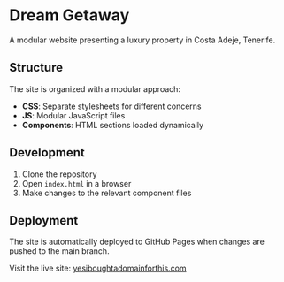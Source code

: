 # Dream Getaway

A modular website presenting a luxury property in Costa Adeje, Tenerife.

## Structure

The site is organized with a modular approach:

- **CSS**: Separate stylesheets for different concerns
- **JS**: Modular JavaScript files
- **Components**: HTML sections loaded dynamically

## Development

1. Clone the repository
2. Open `index.html` in a browser
3. Make changes to the relevant component files

## Deployment

The site is automatically deployed to GitHub Pages when changes are pushed to the main branch.

Visit the live site: [yesiboughtadomainforthis.com](https://yesiboughtadomainforthis.com)